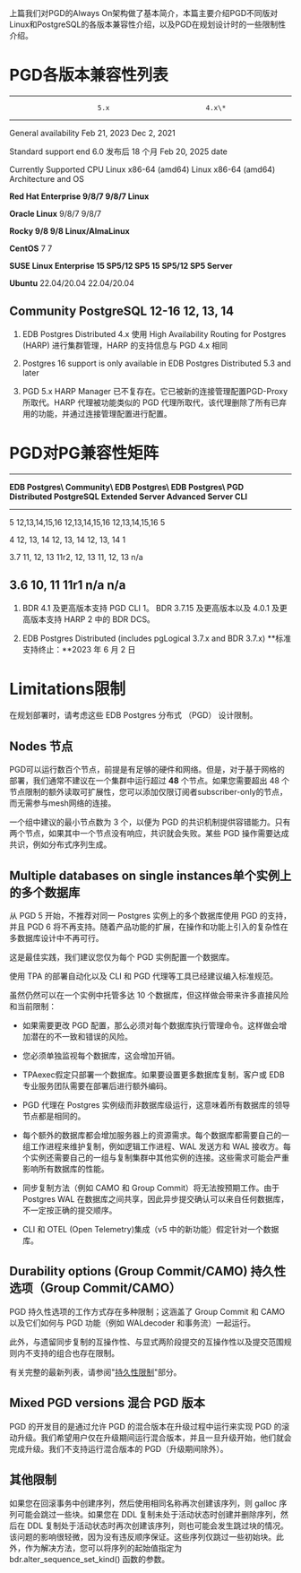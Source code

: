 上篇我们对PGD的Always
On架构做了基本简介，本篇主要介绍PGD不同版对Linux和PostgreSQL的各版本兼容性介绍，以及PGD在规划设计时的一些限制性介绍。

# PGD各版本兼容性列表

  ------------------------------------------------------------------------
                          5.x                        4.x\*
  ----------------------- -------------------------- ---------------------
  General availability    Feb 21, 2023               Dec 2, 2021

  Standard support end    6.0 发布后 18 个月         Feb 20, 2025
  date                                               

  Currently Supported CPU Linux x86-64 (amd64)       Linux x86-64 (amd64)
  Architecture and OS                                

  **Red Hat Enterprise    9/8/7                      9/8/7
  Linux**                                            

  **Oracle Linux**        9/8/7                      9/8/7

  **Rocky                 9/8                        9/8
  Linux/AlmaLinux**                                  

  **CentOS**              7                          7

  **SUSE Linux Enterprise 15 SP5/12 SP5              15 SP5/12 SP5
  Server**                                           

  **Ubuntu**              22.04/20.04                22.04/20.04

  Community PostgreSQL    12-16                      12, 13, 14
  ------------------------------------------------------------------------

1)  EDB Postgres Distributed 4.x 使用 High Availability Routing for
    Postgres (HARP) 进行集群管理，HARP 的支持信息与 PGD 4.x 相同

2)  Postgres 16 support is only available in EDB Postgres Distributed
    5.3 and later

3)  PGD 5.x HARP Manager
    已不复存在。它已被新的连接管理配置PGD-Proxy所取代。HARP
    代理被功能类似的 PGD
    代理所取代，该代理删除了所有已弃用的功能，并通过连接管理配置进行配置。

# PGD对PG兼容性矩阵

  ------------------------------------------------------------------------------
  **EDB Postgres\ **Community\     **EDB Postgres\   **EDB Postgres\    **PGD\
  Distributed**   PostgreSQL**     Extended Server** Advanced Server**  CLI**
  --------------- ---------------- ----------------- ------------------ --------
  5               12,13,14,15,16   12,13,14,15,16    12,13,14,15,16     5

  4               12, 13, 14       12, 13, 14        12, 13, 14         1

  3.7             11, 12, 13       11r2, 12, 13      11, 12, 13         n/a

  3.6             10, 11           11r1              n/a                n/a
  ------------------------------------------------------------------------------

1)  BDR 4.1 及更高版本支持 PGD CLI 1。 BDR 3.7.15 及更高版本以及 4.0.1
    及更高版本支持 HARP 2 中的 BDR DCS。

2)  EDB Postgres Distributed (includes pgLogical 3.7.x and BDR 3.7.x)
    **标准支持终止：**2023 年 6 月 2 日

# Limitations限制

在规划部署时，请考虑这些 EDB Postgres 分布式 （PGD） 设计限制。

## Nodes 节点

PGD可以运行数百个节点，前提是有足够的硬件和网络。但是，对于基于网格的部署，我们通常不建议在一个集群中运行超过
**48** 个节点。如果您需要超出 48
个节点限制的额外读取可扩展性，您可以添加仅限订阅者subscriber-only的节点，而无需参与mesh网络的连接。

一个组中建议的最小节点数为 3 个，以便为 PGD
的共识机制提供容错能力。只有两个节点，如果其中一个节点没有响应，共识就会失败。某些
PGD 操作需要达成共识，例如分布式序列生成。

## Multiple databases on single instances单个实例上的多个数据库

从 PGD 5 开始，不推荐对同一 Postgres 实例上的多个数据库使用 PGD
的支持，并且 PGD 6
将不再支持。随着产品功能的扩展，在操作和功能上引入的复杂性在多数据库设计中不再可行。

这是最佳实践，我们建议您仅为每个 PGD 实例配置一个数据库。

使用 TPA 的部署自动化以及 CLI 和 PGD 代理等工具已经建议编入标准规范。

虽然仍然可以在一个实例中托管多达 10
个数据库，但这样做会带来许多直接风险和当前限制：

-   如果需要更改 PGD
    配置，那么必须对每个数据库执行管理命令。这样做会增加潜在的不一致和错误的风险。

-   您必须单独监视每个数据库，这会增加开销。

-   TPAexec假定只部署一个数据库。如果要设置更多数据库复制，客户或 EDB
    专业服务团队需要在部署后进行额外编码。

-   PGD 代理在 Postgres
    实例级而非数据库级运行，这意味着所有数据库的领导节点都是相同的。

-   每个额外的数据库都会增加服务器上的资源需求。每个数据库都需要自己的一组工作进程来维护复制，例如逻辑工作进程、WAL
    发送方和 WAL
    接收方。每个实例还需要自己的一组与复制集群中其他实例的连接。这些需求可能会严重影响所有数据库的性能。

-   同步复制方法（例如 CAMO 和 Group Commit）将无法按预期工作。由于
    Postgres WAL
    在数据库之间共享，因此异步提交确认可以来自任何数据库，不一定按正确的提交顺序。

-   CLI 和 OTEL (Open Telemetry)集成（v5
    中的新功能）假定针对一个数据库。

## Durability options (Group Commit/CAMO) 持久性选项（Group Commit/CAMO）

PGD​​ 持久性选项的工作方式存在多种限制；这涵盖了 Group Commit 和 CAMO
以及它们如何与 PGD 功能（例如 WALdecoder 和事务流）一起运行。

此外，与遗留同步复制的互操作性、与显式两阶段提交的互操作性以及提交范围规则内不支持的组合也存在限制。

有关完整的最新列表，请参阅"[持久性限制](https://www.enterprisedb.com/docs/pgd/latest/durability/limitations/)"部分。

## Mixed PGD versions 混合 PGD 版本

PGD​​ 的开发目的是通过允许 PGD 的混合版本在升级过程中运行来实现 PGD
的滚动升级。我们希望用户仅在升级期间运行混合版本，并且一旦升级开始，他们就会完成升级。我们不支持运行混合版本的
PGD（升级期间除外）。

## 其他限制

如果您在回滚事务中创建序列，然后使用相同名称再次创建该序列，则 galloc
序列可能会跳过一些块。如果您在 DDL
复制未处于活动状态时创建并删除序列，然后在 DDL
复制处于活动状态时再次创建该序列，则也可能会发生跳过块的情况。该问题的影响很轻微，因为没有违反顺序保证。这些序列仅跳过一些初始块。此外，作为解决方法，您可以将序列的起始值指定为
bdr.alter_sequence_set_kind() 函数的参数。

